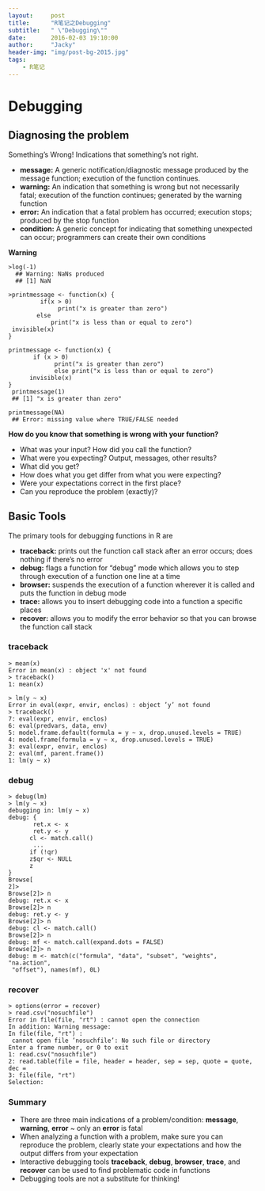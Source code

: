 ```yaml
---
layout:     post
title:      "R笔记之Debugging"
subtitle:   " \"Debugging\""
date:       2016-02-03 19:10:00
author:     "Jacky"
header-img: "img/post-bg-2015.jpg"
tags:
    - R笔记
---
```



# Debugging
## Diagnosing the problem
Something’s Wrong!
Indications that something’s not right.

- **message:** A generic notification/diagnostic message produced by the message function;
execution of the function continues.
- **warning:** An indication that something is wrong but not necessarily fatal; execution of the
function continues; generated by the warning function
- **error:** An indication that a fatal problem has occurred; execution stops; produced by the stop
function
- **condition:** A generic concept for indicating that something unexpected can occur; programmers can create their own conditions

 **Warning**
```
>log(-1)
  ## Warning: NaNs produced
  ## [1] NaN
```
	>printmessage <- function(x) {
             if(x > 0)
                  print("x is greater than zero")
            else
                print("x is less than or equal to zero")
	 invisible(x)
	}

	printmessage <- function(x) {
           if (x > 0)
                 print("x is greater than zero") 
                 else print("x is less than or equal to zero")
          invisible(x)
	}
	 printmessage(1)
	 ## [1] "x is greater than zero"

	printmessage(NA)
	 ## Error: missing value where TRUE/FALSE needed



**How do you know that something is wrong with your function?**

 - What was your input? How did you call the function?
 - What were you expecting? Output, messages, other results?
 - What did you get?
 - How does what you get differ from what you were expecting?
 - Were your expectations correct in the first place?
 - Can you reproduce the problem (exactly)?

## Basic Tools

The primary tools for debugging functions in R are

- **traceback:** prints out the function call stack after an error occurs; does nothing if there’s no error
- **debug:** flags a function for “debug” mode which allows you to step through execution of a function one line at a time
- **browser:** suspends the execution of a function wherever it is called and puts the function in
debug mode
- **trace:** allows you to insert debugging code into a function a specific places
- **recover:** allows you to modify the error behavior so that you can browse the function call stack

### traceback
```
> mean(x)
Error in mean(x) : object 'x' not found
> traceback()
1: mean(x) 

> lm(y ~ x)
Error in eval(expr, envir, enclos) : object ’y’ not found
> traceback()
7: eval(expr, envir, enclos)
6: eval(predvars, data, env)
5: model.frame.default(formula = y ~ x, drop.unused.levels = TRUE)
4: model.frame(formula = y ~ x, drop.unused.levels = TRUE)
3: eval(expr, envir, enclos)
2: eval(mf, parent.frame())
1: lm(y ~ x)
```
### debug
```
> debug(lm)
> lm(y ~ x)
debugging in: lm(y ~ x)
debug: {
       ret.x <- x
       ret.y <- y
      cl <- match.call()
       ...
      if (!qr)
      z$qr <- NULL
      z
}
Browse[
2]>
Browse[2]> n
debug: ret.x <- x
Browse[2]> n
debug: ret.y <- y
Browse[2]> n
debug: cl <- match.call()
Browse[2]> n
debug: mf <- match.call(expand.dots = FALSE)
Browse[2]> n
debug: m <- match(c("formula", "data", "subset", "weights", "na.action",
 "offset"), names(mf), 0L)
```
### recover
```
> options(error = recover)
> read.csv("nosuchfile")
Error in file(file, "rt") : cannot open the connection
In addition: Warning message:
In file(file, "rt") :
 cannot open file ’nosuchfile’: No such file or directory
Enter a frame number, or 0 to exit
1: read.csv("nosuchfile")
2: read.table(file = file, header = header, sep = sep, quote = quote, dec =
3: file(file, "rt")
Selection:
```
### Summary

- There are three main indications of a problem/condition: **message**, **warning**, **error**
  ~  only an **error** is fatal
- When analyzing a function with a problem, make sure you can reproduce the problem, clearly state your expectations and how the output differs from your expectation
- Interactive debugging tools **traceback**, **debug**, **browser**, **trace**, and **recover** can be used to find problematic code in functions
- Debugging tools are not a substitute for thinking!